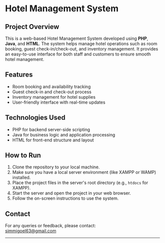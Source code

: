 # Hotel Management System

## Project Overview
This is a web-based Hotel Management System developed using **PHP**, **Java**, and **HTML**. The system helps manage hotel operations such as room booking, guest check-in/check-out, and inventory management. It provides an easy-to-use interface for both staff and customers to ensure smooth hotel management.

## Features
- Room booking and availability tracking  
- Guest check-in and check-out process  
- Inventory management for hotel supplies  
- User-friendly interface with real-time updates  

## Technologies Used
- PHP for backend server-side scripting  
- Java for business logic and application processing  
- HTML for front-end structure and layout  

## How to Run
1. Clone the repository to your local machine.  
2. Make sure you have a local server environment (like XAMPP or WAMP) installed.  
3. Place the project files in the server's root directory (e.g., `htdocs` for XAMPP).  
4. Start the server and open the project in your web browser.  
5. Follow the on-screen instructions to use the system.

## Contact
For any queries or feedback, please contact:  
simmigoel63@gmail.com

---
